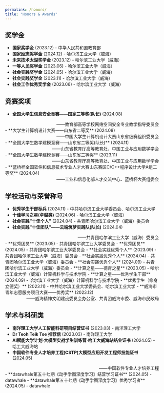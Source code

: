 ```yaml
---
permalink: /honors/
title: "Honors & Awards"
---
```


## 奖学金
- **国家奖学金** (2023.12) - 中华人民共和国教育部
- **国家励志奖学金** (2024.12) - 哈尔滨工业大学（威海）
- **未来技术太湖奖学金** (2023.12) - 哈尔滨工业大学（威海）
- **一等人民奖学金** (2023.06) - 哈尔滨工业大学（威海）
- **社会实践奖学金** (2024.05) - 哈尔滨工业大学（威海）
- **社会实践奖学金** (2023.11) - 哈尔滨工业大学（威海）
- **社会工作优秀奖学金** (2023.06) - 哈尔滨工业大学（威海）

## 竞赛奖项
- **全国大学生信息安全竞赛——国家三等奖(队长)** (2024.08)
<div style="text-align:right;">——教育部高等学校网络空间安全专业教学指导委员会</div>
- **大学生计算机设计大赛——山东省二等奖** (2024.08) 
<div style="text-align:right;">——中国大学生计算机设计大赛山东省级赛组织委员会</div>
- **全国大学生数学建模竞赛——山东省二等奖(队长)** (2024.11)
<div style="text-align:right;">——山东省教育厅高等教育处、中国工业与应用数学学会</div>
- **全国大学生数学建模竞赛——山东省三等奖** (2023.11)
<div style="text-align:right;">——山东省教育厅高等教育处、中国工业与应用数学学会</div>
- **蓝桥杯全国软件和信息技术专业人才大赛山东赛区C/C++程序设计大学A组二等奖** (2024.04) 
<div style="text-align:right;">——工业和信息化部人才交流中心、蓝桥杯大赛组委会</div>

## 学校活动与荣誉称号
- **优秀学生干部标兵** (2024.11) - 中共哈尔滨工业大学委员会、哈尔滨工业大学
- **十佳学习之星(卓越类)** (2024.06) - 哈尔滨工业大学（威海）
- **社会实践“十佳个人”** (2024.04) - 共青团哈尔滨工业大学（威海）委员会
- **社会实践“十佳团队”——云端筑梦实践队(队长)** (2024.04)
<div style="text-align:right;">——共青团哈尔滨工业大学（威海）委员会</div>
- **优秀团员** (2023.05) - 共青团哈尔滨工业大学委员会
- **优秀团员** (2024.05) - 共青团哈尔滨工业大学委员会
- **社会实践优秀个人** (2023.09) - 共青团哈尔滨工业大学（威海）委员会
- **社会实践优秀个人** (2024.04) - 共青团哈尔滨工业大学（威海）委员会
- **社会实践优秀个人** (2024.09) - 共青团哈尔滨工业大学（威海）委员会
- **计算之星——德育之星** (2023.05) - 哈尔滨工业大学（威海）计算机科学与技术学院
- **计算之星——优秀学生干部** (2024.09) - 哈尔滨工业大学（威海）计算机科学与技术学院
- **优秀学生（修身立德奖）** (2023.11) - 中共哈尔滨工业大学委员会、哈尔滨工业大学
- **威海市青年志愿服务项目大赛——优秀奖** (2023.12)
<div style="text-align:right;">——威海精神文明建设委员会办公室、共青团威海市委、威海市民政局</div>

## 学术与科研类
- **南洋理工大学人工智能科研项目结营证书** (2023.03) - 南洋理工大学
- **Dr Teoh Teik Toe 推荐信** (2023.03) - 南洋理工大学
- **AI赋能大学计划·大模型实战学生训练营·哈工大威海站结业证书** (2024.05) - 哈工大威海站
- **中国软件专业人才培养工程(CSTP)大模型应用开发工程师技能证书** (2024.05)
<div style="text-align:right;">——中国软件专业人才培养工程</div>
- **datawhale第五十七期《动手学图深度学习》结营学习证书** (2024.05) - datawhale
- **datawhale第五十七期《动手学图深度学习》优秀学习者** (2024.05) - datawhale

